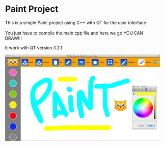 # Paint Project

This is a simple Paint project using C++ with QT for the user interface</br>
</br>
You just have to compile the main.cpp file and here we go YOU CAN DRAW!!! 


It work with QT version 3.2.1

![alt tag](https://github.com/jadedagher/paint_project/blob/master/screenshot.png)
